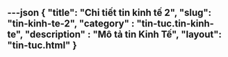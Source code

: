 ---json
{
    "title": "Chi tiết tin kinh tế 2",
    "slug": "tin-kinh-te-2",
    "category" : "tin-tuc.tin-kinh-te",
    "description" : "Mô tả tin Kinh Tế",
    "layout": "tin-tuc.html"
}
---
